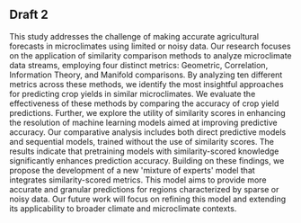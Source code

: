 
## Draft 2

This study addresses the challenge of making accurate agricultural forecasts in microclimates using limited or noisy data. Our research focuses on the application of similarity comparison methods to analyze microclimate data streams, employing four distinct metrics: Geometric, Correlation, Information Theory, and Manifold comparisons. By analyzing ten different metrics across these methods, we identify the most insightful approaches for predicting crop yields in similar microclimates. We evaluate the effectiveness of these methods by comparing the accuracy of crop yield predictions.
Further, we explore the utility of similarity scores in enhancing the resolution of machine learning models aimed at improving predictive accuracy. Our comparative analysis includes both direct predictive models and sequential models, trained without the use of similarity scores. The results indicate that pretraining models with similarity-scored knowledge significantly enhances prediction accuracy.
Building on these findings, we propose the development of a new 'mixture of experts' model that integrates similarity-scored metrics. This model aims to provide more accurate and granular predictions for regions characterized by sparse or noisy data. Our future work will focus on refining this model and extending its applicability to broader climate and microclimate contexts.
